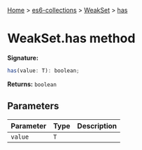 [Home](./index) &gt; [es6-collections](./es6-collections.md) &gt; [WeakSet](./es6-collections.weakset.md) &gt; [has](./es6-collections.weakset.has.md)

# WeakSet.has method


**Signature:**
```javascript
has(value: T): boolean;
```
**Returns:** `boolean`

## Parameters

|  Parameter | Type | Description |
|  --- | --- | --- |
|  `value` | `T` |  |


